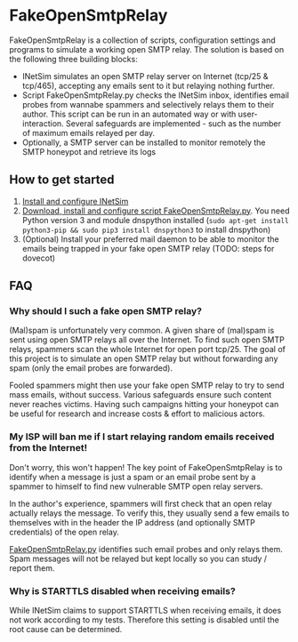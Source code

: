# FakeOpenSmtpRelay
FakeOpenSmtpRelay is a collection of scripts, configuration settings and programs to simulate a working open SMTP relay. The solution is based on the following three building blocks:
- INetSim simulates an open SMTP relay server on Internet (tcp/25 & tcp/465), accepting any emails sent to it but relaying nothing further.
- Script FakeOpenSmtpRelay.py checks the INetSim inbox, identifies email probes from wannabe spammers and selectively relays them to their author. This script can be run in an automated way or with user-interaction. Several safeguards are implemented - such as the number of maximum emails relayed per day.
- Optionally, a SMTP server can be installed to monitor remotely the SMTP honeypot and retrieve its logs


## How to get started
1. [Install and configure INetSim](INetSim/)
2. [Download, install and configure script FakeOpenSmtpRelay.py](Scripts/). You need Python version 3 and module dnspython installed (```sudo apt-get install python3-pip && sudo pip3 install dnspython3``` to install dnspython)
3. (Optional) Install your preferred mail daemon to be able to monitor the emails being trapped in your fake open SMTP relay (TODO: steps for dovecot)


## FAQ

### Why should I such a fake open SMTP relay?
(Mal)spam is unfortunately very common. A given share of (mal)spam is sent using open SMTP relays all over the Internet. To find such open SMTP relays, spammers scan the whole Internet for open port tcp/25. The goal of this project is to simulate an open SMTP relay but without forwarding any spam (only the email probes are forwarded).

Fooled spammers might then use your fake open SMTP relay to try to send mass emails, without success. Various safeguards ensure such content never reaches victims. Having such campaigns hitting your honeypot can be useful for research and increase costs & effort to malicious actors.


### My ISP will ban me if I start relaying random emails received from the Internet!
Don't worry, this won't happen! The key point of FakeOpenSmtpRelay is to identify when a message is just a spam or an email probe sent by a spammer to himself to find new vulnerable SMTP open relay servers.

In the author's experience, spammers will first check that an open relay actually relays the message. To verify this, they usually send a few emails to themselves with in the header the IP address (and optionally SMTP credentials) of the open relay. 

[FakeOpenSmtpRelay.py](Scripts/) identifies such email probes and only relays them. Spam messages will not be relayed but kept locally so you can study / report them.


### Why is STARTTLS disabled when receiving emails?
While INetSim claims to support STARTTLS when receiving emails, it does not work according to my tests. Therefore this setting is disabled until the root cause can be determined.
